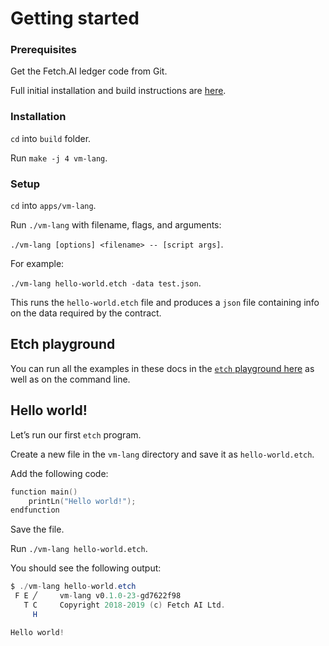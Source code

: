 <h1>Getting started</h1>

### Prerequisites

Get the Fetch.AI ledger code from Git. 

Full initial installation and build instructions are <a href="https://community.fetch.ai/getting-started/building-fetchai-ledger-node/develop/" target="_blank">here</a>.

### Installation

`cd` into `build` folder.

Run `make -j 4 vm-lang`.

### Setup

`cd` into `apps/vm-lang`.

Run `./vm-lang` with filename, flags, and arguments: 

`./vm-lang [options] <filename> -- [script args]`.

For example: 

`./vm-lang hello-world.etch -data test.json`. 

This runs the `hello-world.etch` file and produces a `json` file containing info on the data required by the contract.

## Etch playground

You can run all the examples in these docs in the <a href="http://etch-tour.economicagents.com/" target=_blank>`etch` playground here</a> as well as on the command line.


<!--## Editor plugins

Code editor highlighter plugins are currently available for the following IDEs:

* Sublime
* CLion
* ViM/Vi

You can find the details <a href="https://github.com/uvue-git/fetch-code-highlighter" target=_blank>here</a>.
-->

## Hello world!

Let’s run our first `etch` program.

Create a new file in the `vm-lang` directory and save it as `hello-world.etch`.

Add the following code:

``` c++
function main()
	printLn("Hello world!");
endfunction
```

Save the file.

Run `./vm-lang hello-world.etch`.

You should see the following output:

``` java
$ ./vm-lang hello-world.etch
 F E ╱     vm-lang v0.1.0-23-gd7622f98
   T C     Copyright 2018-2019 (c) Fetch AI Ltd.
     H     

Hello world!
```

